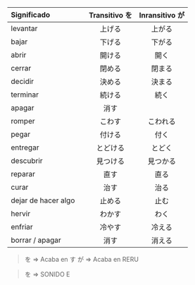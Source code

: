 | Significado 			| Transitivo を  | Inransitivo が	|
|:-------------			|:------------:	 |:-----------:		|
| levantar 					| 上げる　				| 上がる				|
| bajar　						| 下げる　				| 下がる				|
| abrir　						| 開ける　				| 開く　				|
| cerrar　					| 閉める　				| 閉まる				|
| decidir　					| 決める　				| 決まる				|
| terminar　				| 続ける　				| 続く					|
| apagar            | 消す            |               |
| romper　					| こわす　				| こわれる			|
| pegar　						| 付ける　				| 付く					|
| entregar　				| とどける　			| とどく				|
| descubrir　				| 見つける　			| 見つかる			|
| reparar　					| 直す						| 直る					|
| curar　						| 治す　					| 治る					|
| dejar de hacer algo　| 止める　			| 止む					|
| hervir　					| わかす					| わく					|
| enfriar　					| 冷やす　				| 冷える				|
| borrar / apagar　	| 消す　					| 消える				|

> を => Acaba en す 
> が => Acaba en RERU

> を => SONIDO E
